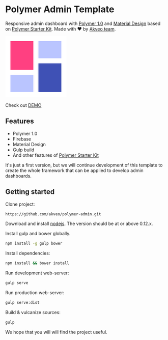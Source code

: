 # Polymer Admin Template

Responsive admin dashboard with [Polymer 1.0](https://www.polymer-project.org/1.0/) and [Material Design](http://www.google.com/design/spec/material-design/introduction.html) based on [Polymer Starter Kit](https://github.com/PolymerElements/polymer-starter-kit). Made with ♥ by [Akveo team](http://akveo.com/).

![logo](app/images/touch/chrome-touch-icon-192x192.png)

Check out [DEMO](https://polymer-admin.firebaseapp.com/)

## Features

* Polymer 1.0
* Firebase
* Material Design
* Gulp build
* And other features of [Polymer Starter Kit](https://github.com/PolymerElements/polymer-starter-kit)

It's just a first version, but we will continue development of this template to create the whole framework that can be applied to develop admin dashboards.

## Getting started

Clone project:

```sh
https://github.com/akveo/polymer-admin.git
```

Download and install [nodejs](https://nodejs.org). The version should be at or above 0.12.x.

Install gulp and bower globally.

```sh
npm install -g gulp bower
```

Install dependencies:

```sh
npm install && bower install
```

Run development web-server:

```sh
gulp serve
```

Run production web-server:

```sh
gulp serve:dist
```

Build & vulcanize sources:

```sh
gulp
```

We hope that you will will find the project useful.